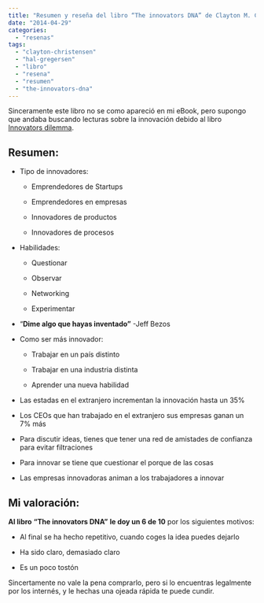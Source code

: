 ```yaml
---
title: "Resumen y reseña del libro “The innovators DNA” de Clayton M. Christensen y Hal B Gregersen"
date: "2014-04-29"
categories: 
  - "resenas"
tags: 
  - "clayton-christensen"
  - "hal-gregersen"
  - "libro"
  - "resena"
  - "resumen"
  - "the-innovators-dna"
---
```


<!-- P { margin-bottom: 0.08in; }A:link { } -->

Sinceramente este libro no se como apareció en mi eBook, pero supongo que andaba buscando lecturas sobre la innovación debido al libro [Innovators dilemma](http://rocreguant.com/resumen-y-resena-de-the-innovators-dilemma-de-clayton-m-christensen/677/).

## Resumen:

- Tipo de innovadores:
    
    - Emprendedores de Startups
        
    - Emprendedores en empresas
        
    - Innovadores de productos
        
    - Innovadores de procesos
        
- Habilidades:
    
    - Questionar
        
    - Observar
        
    - Networking
        
    - Experimentar
        
- “**Dime algo que hayas inventado”** -Jeff Bezos
    
- Como ser más innovador:
    
    - Trabajar en un país distinto
        
    - Trabajar en una industria distinta
        
    - Aprender una nueva habilidad
        
- Las estadas en el extranjero incrementan la innovación hasta un 35%
    
- Los CEOs que han trabajado en el extranjero sus empresas ganan un 7% más
    
- Para discutir ideas, tienes que tener una red de amistades de confianza para evitar filtraciones
    
- Para innovar se tiene que cuestionar el porque de las cosas
    
- Las empresas innovadoras animan a los trabajadores a innovar
    

## Mi valoración:

**Al libro** **“The innovators DNA”** **le doy un 6 de 10** por los siguientes motivos:

- Al final se ha hecho repetitivo, cuando coges la idea puedes dejarlo
    
- Ha sido claro, demasiado claro
    
- Es un poco tostón
    

Sincertamente no vale la pena comprarlo, pero si lo encuentras legalmente por los internés, y le hechas una ojeada rápida te puede cundir.

